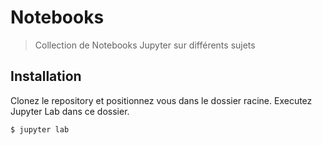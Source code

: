 # Notebooks

> Collection de Notebooks Jupyter sur différents sujets

## Installation

Clonez le repository et positionnez vous dans le dossier racine.
Executez Jupyter Lab dans ce dossier.

```shell-session
$ jupyter lab
```
